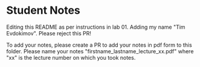 # Student Notes

Editing this README as per instructions in lab 01. Adding my name "Tim Evdokimov". Please reject this PR!

To add your notes, please create a PR to add your notes in pdf form to this folder. Please name your notes "firstname_lastname_lecture_xx.pdf" where "xx" is the lecture number on which you took notes.
